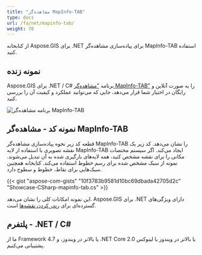 ```yaml
---
title: "مشاهده‌گر MapInfo-TAB"
type: docs
url: /fa/net/mapinfo-tab/
weight: 70
---
```


از کتابخانه Aspose.GIS برای .NET برای پیاده‌سازی مشاهده‌گر MapInfo-TAB استفاده کنید.

## **نمونه زنده**

Aspose.GIS برای .NET / C# برنامه ["مشاهده‌گر MapInfo-TAB"](https://products.aspose.app/gis/viewer/mapinfo-tab) را به صورت آنلاین و رایگان در اختیار شما قرار می‌دهد، جایی که می‌توانید عملکرد و کیفیت آن را بررسی کنید.

![برنامه مشاهده‌گر MapInfo-TAB](viewer.png)

## **نمونه کد - مشاهده‌گر MapInfo-TAB**

قطعه کد زیر نحوه پیاده‌سازی مشاهده‌گر MapInfo-TAB را نشان می‌دهد. کد زیر یک نقشه تصویری با استفاده از لایه MapInfo-TAB ایجاد می‌کند. اگر سیستم مختصات مکانی را برای نقشه مشخص کنید، همه لایه‌های بارگیری شده به آن تبدیل می‌شوند.
نمونه از سبک مشخص شده برای رسم خطوط استفاده می‌کند. کتابخانه همچنین سبک‌هایی برای نقاط، خطوط و سطوح دارد.

{{< gist "aspose-com-gists" "10f3783b9581d10bc69dbada42705d2c" "Showcase-CSharp-mapinfo-tab.cs" >}}

این نمونه امکانات کلی را نشان می‌دهد. Aspose.GIS برای .NET دارای ویژگی‌های گسترده‌ای برای [رندر کردن نقشه‌ها](https://docs.aspose.com/gis/net/map-rendering/) است.

## **پلتفرم - .NET / C#**

ما از Framework 4.7 یا بالاتر در ویندوز، و .NET Core 2.0 یا بالاتر در ویندوز یا لینوکس پشتیبانی می‌کنیم.
